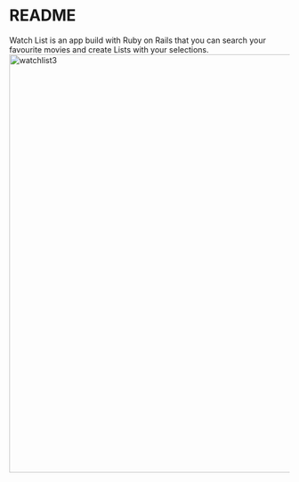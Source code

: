 # README

Watch List is an app build with Ruby on Rails that you can search your favourite movies and create Lists with your selections. 
<img width="751" alt="watchlist3" src="https://github.com/kostas39/rails-watch-list/assets/113783564/ab3f1ab8-15c6-4b54-8a03-fb85027eeccd">
